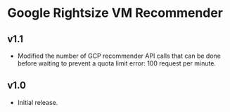 # Google Rightsize VM Recommender

## v1.1

- Modified the number of GCP recommender API calls that can be done before waiting to prevent a quota limit error: 100 request per minute.

## v1.0

- Initial release.

